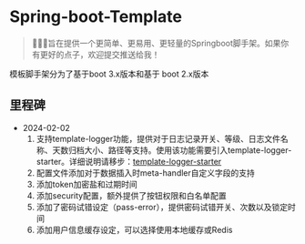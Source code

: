 # Spring-boot-Template

> 🚀🚀🚀旨在提供一个更简单、更易用、更轻量的Springboot脚手架。如果你有更好的点子，欢迎提交推送给我！

模板脚手架分为了基于boot 3.x版本和基于 boot 2.x版本

## 里程碑

- 2024-02-02
  1. 支持template-logger功能，提供对于日志记录开关、等级、日志文件名称、天数归档大小、路径等支持。使用该功能需要引入template-logger-starter。详细说明请移步：[template-logger-starter](https://github.com/Nan1mono/template-logger-starter)
  2. 配置文件添加对于数据插入时meta-handler自定义字段的支持
  3. 添加token加密盐和过期时间
  4. 添加security配置，额外提供了按钮权限和白名单配置
  5. 添加了密码试错设定（pass-error），提供密码试错开关、次数以及锁定时间
  6. 添加用户信息缓存设定，可以选择使用本地缓存或Redis